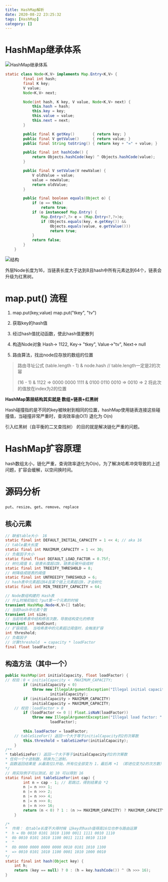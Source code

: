 ```yaml
---
title: HashMap解析
date: 2020-08-22 23:25:32
tags: [HashMap]
category: []
---
```


#  HashMap继承体系

![HashMap继承体系](https://s1.ax1x.com/2020/09/08/wQ8ldI.png)

```java
static class Node<K,V> implements Map.Entry<K,V> {
        final int hash;
        final K key;
        V value;
        Node<K,V> next;

        Node(int hash, K key, V value, Node<K,V> next) {
            this.hash = hash;
            this.key = key;
            this.value = value;
            this.next = next;
        }

        public final K getKey()        { return key; }
        public final V getValue()      { return value; }
        public final String toString() { return key + "=" + value; }

        public final int hashCode() {
            return Objects.hashCode(key) ^ Objects.hashCode(value);
        }

        public final V setValue(V newValue) {
            V oldValue = value;
            value = newValue;
            return oldValue;
        }

        public final boolean equals(Object o) {
            if (o == this)
                return true;
            if (o instanceof Map.Entry) {
                Map.Entry<?,?> e = (Map.Entry<?,?>)o;
                if (Objects.equals(key, e.getKey()) &&
                    Objects.equals(value, e.getValue()))
                    return true;
            }
            return false;
        }
    }
```

![结构](https://s1.ax1x.com/2020/09/08/wQ1ek6.png)

外层Node长度为16，当链表长度大于达到8且hash中所有元素达到64个，链表会升级为红黑树。

# map.put()  流程

1. map.put(key,value)  map.put("tkey", "tv") 

2. 获取key的hash值    
3. 经过hash值扰动函数，使此hash值更散列
4. 构造Node对象  Hash-> 1122, Key-> "tkey", Value->"tv", Next-> null
5. 路由算法，找出node应存放的数组的位置

> 路由寻址公式   (table.length - 1) & node.hash   // table.length一定是2的次幂
>
> (16 - 1) & 1122 => 0000 0000 1111 & 0100 0110 0010 => 0010 => 2  将此次的值放在index为2的位置

**HashMap第层结构其实就是 数组+链表+红黑树**

Hash碰撞指的是不同的key被映射到相同的位置，hashMap使用链表连接这些碰撞值，当碰撞非常严重时，查询效率由O(1) 退化为 O(n)

引入红黑树（自平衡的二叉查找树） 的目的就是解决链化严重的问题。

# HashMap扩容原理

hash数组太小，链化严重，查询效率退化为O(n)，为了解决哈希冲突导致的上述问题，扩容会缓解，以空间换时间。





# 源码分析

`put`、`resize`、`get`、`remove`、`replace`

##  核心元素

```java
// 缺省table大小  16
static final int DEFAULT_INITIAL_CAPACITY = 1 << 4; // aka 16
// table最大长度
static final int MAXIMUM_CAPACITY = 1 << 30;
// 负载因子大小
static final float DEFAULT_LOAD_FACTOR = 0.75f;
// 树化阈值 8，链表长度超过8，链表会被升级成树
static final int TREEIFY_THRESHOLD = 8;
// 树降级成链表的阈值
static final int UNTREEIFY_THRESHOLD = 6;
// hash表中元素超过64且某个链上元素超过8，才会树化
static final int MIN_TREEIFY_CAPACITY = 64;

// Node数组构建的 Hash表
// 什么时候初始化？put第一个元素的时候
transient HashMap.Node<K,V>[] table;
// 当前hash中元素个数
transient int size;
// 当前哈希表中结构修改次数，导致结构变化的修改
transient int modCount;
// 扩容阈值， 当哈希表中的元素超过阈值时，会触发扩容
int threshold;
// 负载因子
// 计算threshold  = capacity * loadFactor
final float loadFactor;

```

##  构造方法（其中一个）

```java
public HashMap(int initialCapacity, float loadFactor) {
// 校验：0 < initialCapacity <  MAXIMUM_CAPACITY; 
        if (initialCapacity < 0)
            throw new IllegalArgumentException("Illegal initial capacity: " +
                    initialCapacity);
        if (initialCapacity > MAXIMUM_CAPACITY)
            initialCapacity = MAXIMUM_CAPACITY;
    // 校验：loadFactor > 0
        if (loadFactor <= 0 || Float.isNaN(loadFactor))
            throw new IllegalArgumentException("Illegal load factor: " +
                    loadFactor);
    
        this.loadFactor = loadFactor;
    // tableSizeFor() 返回一个大于等于initialCapacity的2的次幂数
        this.threshold = tableSizeFor(initialCapacity);
    }
/**
* tableSizeFor() 返回一个大于等于initialCapacity的2的次幂数
* 任何一个十进制数，转换为二进制，
* 函数返回结果是 从最高位1开始，所有位全部变为 1，最后再 +1 （即进位变为2的次方数）输出
*/
// 用实际例子可以测试，如 10 可以得到 16
static final int tableSizeFor(int cap) {
        int n = cap - 1; // 若跳过，得到结果会 *2 
        n |= n >>> 1;
        n |= n >>> 2;
        n |= n >>> 4;
        n |= n >>> 8;
        n |= n >>> 16;
        return (n < 0) ? 1 : (n >= MAXIMUM_CAPACITY) ? MAXIMUM_CAPACITY : n + 1;
    }
```

```java
/*
*  作用： 在table长度不大得时候 让key的hash值得高16位也参与路由运算
*  h = 0b 0010 0101 1010 1100 0011 1111 0010 1110
*  0b 0010 0101 1010 1100 0011 1111 0010 1110
*  ^
*  0b 0000 0000 0000 0000 0010 0101 1010 1100
*  => 0010 0101 1010 1100 0001 1010 1000 0010
*/
static final int hash(Object key) {
    int h;
    return (key == null) ? 0 : (h = key.hashCode()) ^ (h >>> 16);
}
```

